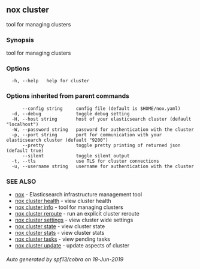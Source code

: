 ## nox cluster

tool for managing clusters

### Synopsis

tool for managing clusters

### Options

```
  -h, --help   help for cluster
```

### Options inherited from parent commands

```
      --config string     config file (default is $HOME/nox.yaml)
  -d, --debug             toggle debug setting
  -H, --host string       host of your elasticsearch cluster (default "localhost")
  -W, --password string   password for authentication with the cluster
  -p, --port string       port for communication with your elasticsearch cluster (default "9200")
      --pretty            toggle pretty printing of returned json (default true)
      --silent            toggle silent output
  -t, --tls               use TLS for cluster connections
  -u, --username string   username for authentication with the cluster
```

### SEE ALSO

* [nox](nox.md)	 - Elasticsearch infrastructure management tool
* [nox cluster health](nox_cluster_health.md)	 - view cluster health
* [nox cluster info](nox_cluster_info.md)	 - tool for managing clusters
* [nox cluster reroute](nox_cluster_reroute.md)	 - run an explicit cluster reroute
* [nox cluster settings](nox_cluster_settings.md)	 - view cluster wide settings
* [nox cluster state](nox_cluster_state.md)	 - view cluster state
* [nox cluster stats](nox_cluster_stats.md)	 - view cluster stats
* [nox cluster tasks](nox_cluster_tasks.md)	 - view pending tasks
* [nox cluster update](nox_cluster_update.md)	 - update aspects of cluster

###### Auto generated by spf13/cobra on 18-Jun-2019
